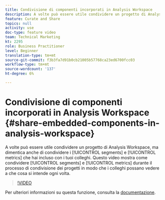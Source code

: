 ```yaml
---
title: Condivisione di componenti incorporati in Analysis Workspace
description: A volte può essere utile condividere un progetto di Analysis Workspace, ma si dimentica anche di condividere i segmenti e le metriche incluse con i colleghi. Questo video mostra come condividere segmenti e metriche nel processo di condivisione dei progetti in modo che i colleghi possano vedere a che cosa ti sei rivolto ogni volta.
feature: Curate and Share
topics: null
activity: use
doc-type: feature video
team: Technical Marketing
kt: 2295
role: Business Practitioner
level: Beginner
translation-type: tm+mt
source-git-commit: f3b3fa7d91b0cb21005b57768ca23ed6700fcc03
workflow-type: tm+mt
source-wordcount: '137'
ht-degree: 6%

---
```



# Condivisione di componenti incorporati in Analysis Workspace {#share-embedded-components-in-analysis-workspace}

A volte può essere utile condividere un progetto di Analysis Workspace, ma dimentica anche di condividere i [!UICONTROL segments] e [!UICONTROL metrics] che hai incluso con i tuoi colleghi. Questo video mostra come condividere [!UICONTROL segments] e [!UICONTROL metrics] durante il processo di condivisione dei progetti in modo che i colleghi possano vedere a che cosa si intende ogni volta.

>[!VIDEO](https://video.tv.adobe.com/v/24713/?quality=12)

Per ulteriori informazioni su questa funzione, consulta la [documentazione](https://marketing.adobe.com/resources/help/it_IT/analytics/analysis-workspace/curate.html).
